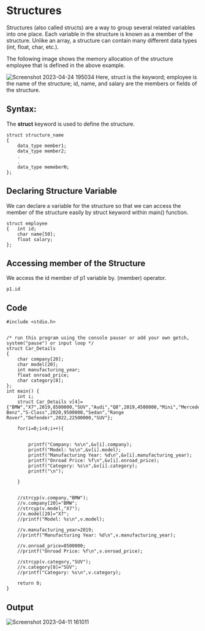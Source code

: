 # Structures
Structures (also called structs) are a way to group several related variables into one place. Each variable in the structure is known as a member of the structure. Unlike an array, a structure can contain many different data types (int, float, char, etc.).

The following image shows the memory allocation of the structure employee that is defined in the above example.

![Screenshot 2023-04-24 195034](https://user-images.githubusercontent.com/113619312/234025299-27dc703e-719f-47b9-bd9c-4c99c10e3885.png)
Here, struct is the keyword; employee is the name of the structure; id, name, and salary are the members or fields of the structure. 

## __Syntax:__
The __struct__ keyword is used to define the structure.
```
struct structure_name   
{  
    data_type member1;  
    data_type member2;  
    .  
    .  
    data_type memeberN;  
};  
```
## __Declaring Structure Variable__
We can declare a variable for the structure so that we can access the member of the structure easily by struct keyword within main() function.
```
struct employee  
{   int id;  
    char name[50];  
    float salary;  
};  
```

## __Accessing member of the Structure__
We access the id member of p1 variable by. (member) operator.
```
p1.id  
```
## __Code__
```
#include <stdio.h>


/* run this program using the console pauser or add your own getch, system("pause") or input loop */
struct Car_Details
{
	char company[20];
	char model[20];
	int manufacturing_year;
	float onroad_price;
	char category[8];
};
int main() {
	int i;
	struct Car_Details v[4]={"BMW","X7",2019,8500000,"SUV","Audi","Q8",2019,4500000,"Mini","Mercedes Benz","S-Class",2020,9500000,"Sedan","Range Rover","Defender",2022,22500000,"SUV"};
	
	for(i=0;i<4;i++){
	
	
		printf("Company: %s\n",&v[i].company);
		printf("Model: %s\n",&v[i].model);
		printf("Manufacturing Year: %d\n",&v[i].manufacturing_year);
		printf("Onroad Price: %f\n",&v[i].onroad_price);
		printf("Category: %s\n",&v[i].category);
		printf("\n");
	
	}

	
	//strcyp(v.company,"BMW");
	//v.company[20]="BMW";
	//strcyp(v.model,"X7");
	//v.model[20]="X7";
	//printf("Model: %s\n",v.model);
	
	//v.manufacturing_year=2019;
	//printf("Manufacturing Year: %d\n",v.manufacturing_year);
	
	//v.onroad_price=8500000;
	//printf("Onroad Price: %f\n",v.onroad_price);
	
	//strcyp(v.category,"SUV");
	//v.category[8]="SUV";
	//printf("Category: %s\n",v.category);
	
	return 0;
}
```
## __Output__
![Screenshot 2023-04-11 161011](https://user-images.githubusercontent.com/113619312/234029187-603a27c5-1349-45c4-8dd0-e29637ea04af.png)

